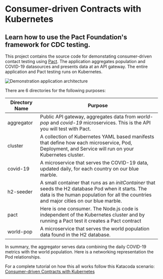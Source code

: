 # Consumer-driven Contracts with Kubernetes

## Learn how to use the Pact Foundation's framework for CDC testing.

This project contains the source code for demonstating consumer-driven contact testing using [Pact](https://docs.pact.io/). The application aggregates population and COVID-19 datasources and presents data at an API gateway. The entire application and Pact testing runs on Kubernetes. 

<img src="/docs/demo-app-arch.png" alt="Demonstration application architecture"/>

There are 6 directories for the following purposes:

| Directory Name  | Purpose                                                |
|-----------------|--------------------------------------------------------|
| aggregator      | Public API gateway, aggregates data from _world-pop_ and _covid-19_ microservices. This is the API you will test with Pact. |
| cluster         | A collection of Kubernetes YAML based manifests that define how each microservice, Pod, Deployment, and Service will run on your Kubernetes cluster. |
| covid-19        | A microservice that serves the COVID-19 data, updated daily, for each country on our blue marble. |
| h2-seeder       | A small container that runs as an _initContainer_ that seeds the H2 database Pod when it starts. The data is the human population for all the countries and major cities on our blue marble. |
| pact            | Here is one consumer. The Node.js code is independent of the Kubernetes cluster and by running a Pact test it creates a Pact contract |
| world-pop       | A microservice that serves the world population data found in the H2 database. |

In summary, the aggregator serves data combining the daily COVID-19 metrics with the world population. Here is a networking representation the Pod relationships.

For a complete tutorial on how this all works follow this Katacoda scenario: [Consumer-driven Contracts with Kubernetes](https://katacoda.com/javajon/courses/kubernetes-pipelines/cdc-with-k8s)
